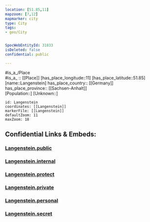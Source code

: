 ```yaml
---
location: [51.85,11] 
mapzoom: [7,12] 
mapmarker: city 
type: City
tags:
- geo/City


SpocWebEntityId: 31833
isDeleted: false
confidential: public

---
```

#is_a_/Place  
#is_a_ :: [[Place]] 
[has_place_longitude::11] 
[has_place_latitude::51.85] 
[name::Langenstein] 
has_place_country:: [[Germany]]  
has_place_province:: [[Sachsen-Anhalt]]  
[Population::] 
[Unknown::] 


```leaflet
id: Langenstein
coordinates: [[Langenstein]] 
markerFile: [[Langenstein]] 
defaultZoom: 11 
maxZoom: 18
```


## Confidential Links & Embeds: 

### [Langenstein.public](/_public/\Earth\Continent\Europe\Europe~Central\Germany\Germany~East\Sachsen-Anhalt\counties~SA\Harz\cities~Harz\Halberstadt\CityLangenstein.public.md) 

### [Langenstein.internal](/_internal/\Earth\Continent\Europe\Europe~Central\Germany\Germany~East\Sachsen-Anhalt\counties~SA\Harz\cities~Harz\Halberstadt\CityLangenstein.internal.md) 

### [Langenstein.protect](/_protect/\Earth\Continent\Europe\Europe~Central\Germany\Germany~East\Sachsen-Anhalt\counties~SA\Harz\cities~Harz\Halberstadt\CityLangenstein.protect.md) 

### [Langenstein.private](/_private/\Earth\Continent\Europe\Europe~Central\Germany\Germany~East\Sachsen-Anhalt\counties~SA\Harz\cities~Harz\Halberstadt\CityLangenstein.private.md) 

### [Langenstein.personal](/_personal/\Earth\Continent\Europe\Europe~Central\Germany\Germany~East\Sachsen-Anhalt\counties~SA\Harz\cities~Harz\Halberstadt\CityLangenstein.personal.md) 

### [Langenstein.secret](/_secret/\Earth\Continent\Europe\Europe~Central\Germany\Germany~East\Sachsen-Anhalt\counties~SA\Harz\cities~Harz\Halberstadt\CityLangenstein.secret.md)

